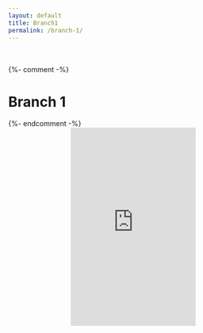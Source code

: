 ```yaml
---
layout: default
title: Branch1
permalink: /branch-1/
---
```


<style>
    /* Set the dimensions of the container div */
    #map-container {
        width: 400px; /* Adjust the width as needed */
        height: 300px; /* Adjust the height as needed */
    }

    .map-location {
        width: 50%;
        height: 400px;
    }

    /* Media query for screens smaller than 768px (typically mobile screens) */
    @media screen and (max-width: 768px) {
        .map-location {
            width: 100%;
            height: 200px;
        }
    }
</style>

<div class="mt-5">&nbsp;</div>
<div class="mt-5">&nbsp;</div>
{%- comment -%} <h1 class="mt-5">Branch 1</h1> {%- endcomment -%}

<div style="margin: 0 auto; text-align: center; align-items: center;">
    <iframe class="map-location" src="https://www.google.com/maps/embed?pb=!1m18!1m12!1m3!1d1967.5727147077646!2d78.56632141219875!3d12.49401886304267!2m3!1f0!2f0!3f0!3m2!1i1024!2i768!4f13.1!3m3!1m2!1s0x3bac54756d1353c5%3A0x4b7453afa94d8d62!2sVetrivel%20Computer%20Offset%20Printers!5e0!3m2!1sen!2sin!4v1712726182749!5m2!1sen!2sin" style="border:0;" allowfullscreen="" loading="lazy" referrerpolicy="no-referrer-when-downgrade"></iframe>
</div>

<div class="mb-5">&nbsp;</div>
<div class="mb-5">&nbsp;</div>